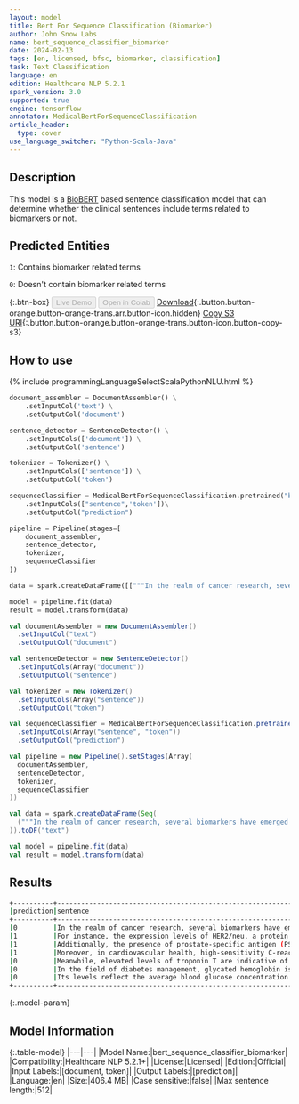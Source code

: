 ```yaml
---
layout: model
title: Bert For Sequence Classification (Biomarker)
author: John Snow Labs
name: bert_sequence_classifier_biomarker
date: 2024-02-13
tags: [en, licensed, bfsc, biomarker, classification]
task: Text Classification
language: en
edition: Healthcare NLP 5.2.1
spark_version: 3.0
supported: true
engine: tensorflow
annotator: MedicalBertForSequenceClassification
article_header:
  type: cover
use_language_switcher: "Python-Scala-Java"
---
```


## Description

This model is a [BioBERT](https://nlp.johnsnowlabs.com/2022/07/18/biobert_pubmed_base_cased_v1.2_en_3_0.html) based sentence classification model that can determine whether the clinical sentences include terms related to biomarkers or not.

## Predicted Entities

`1`: Contains biomarker related terms

`0`: Doesn't contain biomarker related terms

{:.btn-box}
<button class="button button-orange" disabled>Live Demo</button>
<button class="button button-orange" disabled>Open in Colab</button>
[Download](https://s3.amazonaws.com/auxdata.johnsnowlabs.com/clinical/models/bert_sequence_classifier_biomarker_en_5.2.1_3.0_1707841923776.zip){:.button.button-orange.button-orange-trans.arr.button-icon.hidden}
[Copy S3 URI](s3://auxdata.johnsnowlabs.com/clinical/models/bert_sequence_classifier_biomarker_en_5.2.1_3.0_1707841923776.zip){:.button.button-orange.button-orange-trans.button-icon.button-copy-s3}

## How to use



<div class="tabs-box" markdown="1">
{% include programmingLanguageSelectScalaPythonNLU.html %}
  
```python
document_assembler = DocumentAssembler() \
    .setInputCol('text') \
    .setOutputCol('document')

sentence_detector = SentenceDetector() \
    .setInputCols(['document']) \
    .setOutputCol('sentence')

tokenizer = Tokenizer() \
    .setInputCols(['sentence']) \
    .setOutputCol('token')

sequenceClassifier = MedicalBertForSequenceClassification.pretrained("bert_sequence_classifier_biomarker","en","clinical/models")\
    .setInputCols(["sentence",'token'])\
    .setOutputCol("prediction")

pipeline = Pipeline(stages=[
    document_assembler,
    sentence_detector,
    tokenizer,
    sequenceClassifier
])

data = spark.createDataFrame([["""In the realm of cancer research, several biomarkers have emerged as crucial indicators of disease progression and treatment response. For instance, the expression levels of HER2/neu, a protein receptor, have been linked to aggressive forms of breast cancer. Additionally, the presence of prostate-specific antigen (PSA) is often monitored to track the progression of prostate cancer. Moreover, in cardiovascular health, high-sensitivity C-reactive protein (hs-CRP) serves as a biomarker for inflammation and potential risk of heart disease. Meanwhile, elevated levels of troponin T are indicative of myocardial damage, commonly observed in acute coronary syndrome. In the field of diabetes management, glycated hemoglobin is a widely used to assess long-term blood sugar control. Its levels reflect the average blood glucose concentration over the past two to three months, offering valuable insights into disease management strategies."""]]).toDF("text")

model = pipeline.fit(data)
result = model.transform(data)
```
```scala
val documentAssembler = new DocumentAssembler()
  .setInputCol("text")
  .setOutputCol("document")

val sentenceDetector = new SentenceDetector()
  .setInputCols(Array("document"))
  .setOutputCol("sentence")

val tokenizer = new Tokenizer()
  .setInputCols(Array("sentence"))
  .setOutputCol("token")

val sequenceClassifier = MedicalBertForSequenceClassification.pretrained("bert_sequence_classifier_biomarker","en","clinical/models")
  .setInputCols(Array("sentence", "token"))
  .setOutputCol("prediction")

val pipeline = new Pipeline().setStages(Array(
  documentAssembler,
  sentenceDetector,
  tokenizer,
  sequenceClassifier
))

val data = spark.createDataFrame(Seq(
  ("""In the realm of cancer research, several biomarkers have emerged as crucial indicators of disease progression and treatment response. For instance, the expression levels of HER2/neu, a protein receptor, have been linked to aggressive forms of breast cancer. Additionally, the presence of prostate-specific antigen (PSA) is often monitored to track the progression of prostate cancer. Moreover, in cardiovascular health, high-sensitivity C-reactive protein (hs-CRP) serves as a biomarker for inflammation and potential risk of heart disease. Meanwhile, elevated levels of troponin T are indicative of myocardial damage, commonly observed in acute coronary syndrome. In the field of diabetes management, glycated hemoglobin is a widely used to assess long-term blood sugar control. Its levels reflect the average blood glucose concentration over the past two to three months, offering valuable insights into disease management strategies.""",)
)).toDF("text")

val model = pipeline.fit(data)
val result = model.transform(data)

```
</div>

## Results

```bash
+----------+------------------------------------------------------------------------------------------------------------------------------------------------------------+
|prediction|sentence                                                                                                                                                    |
+----------+------------------------------------------------------------------------------------------------------------------------------------------------------------+
|0         |In the realm of cancer research, several biomarkers have emerged as crucial indicators of disease progression and treatment response.                       |
|1         |For instance, the expression levels of HER2/neu, a protein receptor, have been linked to aggressive forms of breast cancer.                                 |
|1         |Additionally, the presence of prostate-specific antigen (PSA) is often monitored to track the progression of prostate cancer.                               |
|1         |Moreover, in cardiovascular health, high-sensitivity C-reactive protein (hs-CRP) serves as a biomarker for inflammation and potential risk of heart disease.|
|0         |Meanwhile, elevated levels of troponin T are indicative of myocardial damage, commonly observed in acute coronary syndrome.                                 |
|0         |In the field of diabetes management, glycated hemoglobin is a widely used to assess long-term blood sugar control.                                          |
|0         |Its levels reflect the average blood glucose concentration over the past two to three months, offering valuable insights into disease management strategies.|
+----------+------------------------------------------------------------------------------------------------------------------------------------------------------------+


```

{:.model-param}
## Model Information

{:.table-model}
|---|---|
|Model Name:|bert_sequence_classifier_biomarker|
|Compatibility:|Healthcare NLP 5.2.1+|
|License:|Licensed|
|Edition:|Official|
|Input Labels:|[document, token]|
|Output Labels:|[prediction]|
|Language:|en|
|Size:|406.4 MB|
|Case sensitive:|false|
|Max sentence length:|512|
